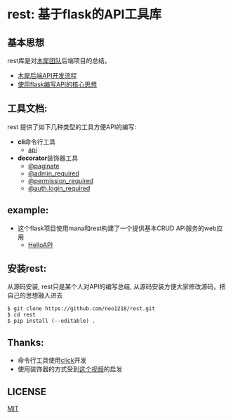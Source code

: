 rest: 基于flask的API工具库
===

## 基本思想
rest库是对[木犀团队](https://github.com/Muxi-Studio)后端项目的总结。<br/>

- [木犀后端API开发流程](https://github.com/neo1218/rest/blob/master/doc/README.md) <br/>
- [使用flask编写API的核心思想]() <br/>

## 工具文档:
rest 提供了如下几种类型的工具方便API的编写:

- **cli**命令行工具
    - [api](https://github.com/neo1218/rest/blob/master/doc/api.md)
- **decorator**装饰器工具
    - [@paginate](https://github.com/neo1218/rest/blob/master/doc/paginate.md)
    - [@admin_required](https://github.com/neo1218/rest/blob/master/doc/admin.md)
    - [@permission_required](https://github.com/neo1218/rest/blob/master/doc/permission.md)
    - [@auth.login_required](https://github.com/neo1218/rest/blob/master/doc/login.md)

## example:
- 这个flask项目使用mana和rest构建了一个提供基本CRUD API服务的web应用
    - [HelloAPI](https://github.com/neo1218/rest/tree/master/examples)

## 安装rest:
从源码安装, rest只是某个人对API的编写总结, 从源码安装方便大家修改源码，把自己的思想融入进去

    $ git clone https://github.com/neo1218/rest.git
    $ cd rest
    $ pip install (--editable) .

## Thanks:
- 命令行工具使用[click](https://github.com/mitsuhiko/click.git)开发
- 使用装饰器的方式受到[这个视频](https://www.youtube.com/watch?v=px_vg9Far1Y)的启发

## LICENSE
[MIT](https://github.com/neo1218/rest/blob/master/LICENSE)

